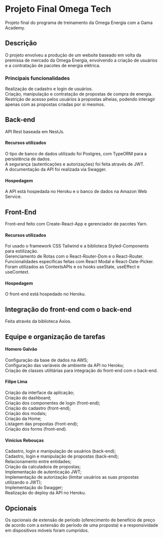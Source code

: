# Projeto Final Omega Tech
Projeto final do programa de treinamento da Omega Energia com a Gama Academy.

## Descrição
O projeto envolveu a produção de um website baseado em volta da premissa de mercado da Omega Energia, envolvendo a criação de usuários e a contratação de pacotes de energia elétrica.

### Principais funcionalidades
Realização de cadastro e login de usuários.<br/>
Criação, manipulação e contratação de propostas de compra de energia.<br/>
Restrição de acesso pelos usuários à propostas alheias, podendo interagir apenas com as propostas criadas por si mesmos.<br/>

## Back-end
API Rest baseada em NestJs.
#### Recursos utilizados
O tipo de banco de dados utilizado foi Postgres, com TypeORM para a persistência de dados.<br/>
A segurança (autenticações e autorizações) foi feita através de JWT.<br/>
A documentação da API foi realizada via Swagger.<br/>
#### Hospedagem
A API está hospedada no Heroku e o banco de dados na Amazon Web Service.

## Front-End
Front-end feito com Create-React-App e gerenciador de pacotes Yarn.
#### Recursos utilizados
Foi usado o framework CSS Tailwind e a biblioteca Styled-Components para estilização.<br/>
Gerenciamento de Rotas com o React-Router-Dom e o React-Router.<br/>
Funcionalidades específicas feitas com  React Modal e React-Date-Picker.<br/>
Foram utilizados as ContextsAPIs e os hooks useState, useEffect e useContext.<br/>
#### Hospedagem
O front-end está hospedado no Heroku.

## Integração do front-end com o back-end 
Feita através da biblioteca Axios.

## Equipe e organização de tarefas
#### Homero Galvão
Configuração da base de dados na AWS;<br/>
Configuração das variáveis de ambiente da API no Heroku;<br/>
Criação de classes utilitárias para integração do front-end com o back-end.

#### Filipe Lima
Criação da interface da aplicação;<br/>
Criação do dashboard;<br/>
Criação dos componentes de login (front-end);<br/>
Criação do cadastro (front-end);<br/>
Criação dos modais;<br/>
Criação da Home;<br/>
Listagem das propostas (front-end);<br/>
Criação dos forms (front-end).

#### Vinícius Rebouças
Cadastro, login e manipulação de usuários (back-end);<br/>
Cadastro, login e manipulação de propostas (back-end);<br/>
Relacionamento entre entidades;<br/>
Criação da calculadora de propostas;<br/>
Implementação de autenticação JWT;<br/>
Implementação de autorização (limitar usuários as suas propostas utilizando o JWT);<br/>
Implementação do Swagger;<br/>
Realização do deploy da API no Heroku.

## Opcionais
Os opcionais de extensão de período (oferecimento de benefício de preço de acordo com a extensão do período de uma proposta) e a responsividade em dispositivos móveis foram cumpridos.
